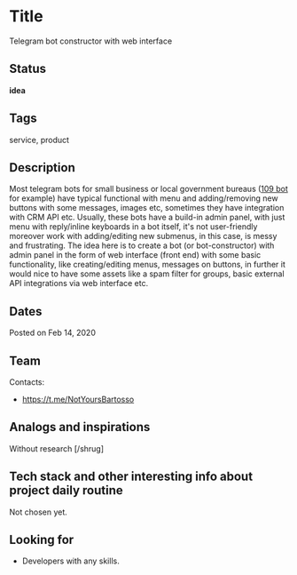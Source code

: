 #  Title
Telegram bot constructor with web interface

## Status
**idea**

## Tags
service, product

## Description
Most telegram bots for small business or local government bureaus ([109 bot](t.me/astanaikomek109_bot) for example) have typical functional with menu and adding/removing new buttons with some messages, images etc, sometimes they have integration with CRM API etc.
Usually, these bots have a build-in admin panel, with just menu with reply/inline keyboards in a bot itself, it's not user-friendly moreover work with adding/editing new submenus, in this case, is messy and frustrating. The idea here is to create a bot (or bot-constructor) with admin panel in the form of web interface (front end) with some basic functionality, like creating/editing menus, messages on buttons, in further it would nice to have some assets like a spam filter for groups, basic external API integrations via web interface etc. 

## Dates
Posted on Feb 14, 2020

## Team
Contacts: 
- https://t.me/NotYoursBartosso

## Analogs and inspirations
Without research [/shrug]

## Tech stack and other interesting info about project daily routine
Not chosen yet.

## Looking for
* Developers with any skills.